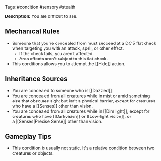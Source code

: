 Tags: #condition #sensory #stealth 

**Description:** You are difficult to see.

## Mechanical Rules

- Someone that you're concealed from must succeed at a DC 5 flat check when targeting you with an attack, spell, or other effect.  
	- If the check fails, you aren't affected.  
	- Area effects aren't subject to this flat check.
- This conditions allows you to attempt the [[Hide]] action.

## Inheritance Sources

- You are concealed to someone who is [[Dazzled]]
- You are concealed from all creatures while in mist or amid something else that obscures sight but isn’t a physical barrier, except for creatures who have a [[Senses]] other than vision.
- You are concealed from all creatures while in [[Dim light]], except for creatures who have [[Darkvision]] or [[Low-light vision]], or a [[Senses|Precise Sense]] other than vision.

## Gameplay Tips

- This condition is usually not static. It's a relative condition between two creatures or objects.